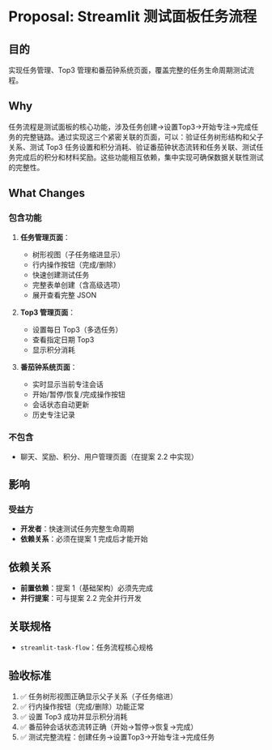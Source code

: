 # Proposal: Streamlit 测试面板任务流程

## 目的
实现任务管理、Top3 管理和番茄钟系统页面，覆盖完整的任务生命周期测试流程。

## Why
任务流程是测试面板的核心功能，涉及任务创建→设置Top3→开始专注→完成任务的完整链路。通过实现这三个紧密关联的页面，可以：验证任务树形结构和父子关系、测试 Top3 任务设置和积分消耗、验证番茄钟状态流转和任务关联、测试任务完成后的积分和材料奖励。这些功能相互依赖，集中实现可确保数据关联性测试的完整性。

## What Changes

### 包含功能
1. **任务管理页面**：
   - 树形视图（子任务缩进显示）
   - 行内操作按钮（完成/删除）
   - 快速创建测试任务
   - 完整表单创建（含高级选项）
   - 展开查看完整 JSON

2. **Top3 管理页面**：
   - 设置每日 Top3（多选任务）
   - 查看指定日期 Top3
   - 显示积分消耗

3. **番茄钟系统页面**：
   - 实时显示当前专注会话
   - 开始/暂停/恢复/完成操作按钮
   - 会话状态自动更新
   - 历史专注记录

### 不包含
- 聊天、奖励、积分、用户管理页面（在提案 2.2 中实现）

## 影响

### 受益方
- **开发者**：快速测试任务完整生命周期
- **依赖关系**：必须在提案 1 完成后才能开始

## 依赖关系
- **前置依赖**：提案 1（基础架构）必须先完成
- **并行提案**：可与提案 2.2 完全并行开发

## 关联规格
- `streamlit-task-flow`：任务流程核心规格

## 验收标准
1. ✅ 任务树形视图正确显示父子关系（子任务缩进）
2. ✅ 行内操作按钮（完成/删除）功能正常
3. ✅ 设置 Top3 成功并显示积分消耗
4. ✅ 番茄钟会话状态流转正确（开始→暂停→恢复→完成）
5. ✅ 测试完整流程：创建任务→设置Top3→开始专注→完成任务
